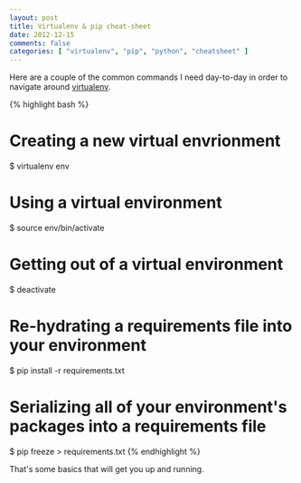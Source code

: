 ```yaml
---
layout: post
title: Virtualenv & pip cheat-sheet
date: 2012-12-15
comments: false
categories: [ "virtualenv", "pip", "python", "cheatsheet" ]
---
```


Here are a couple of the common commands I need day-to-day in order to navigate around [virtualenv](http://www.virtualenv.org/en/latest/).


{% highlight bash %}
# Creating a new virtual envrionment
$ virtualenv env

# Using a virtual environment
$ source env/bin/activate

# Getting out of a virtual environment
$ deactivate

# Re-hydrating a requirements file into your environment
$ pip install -r requirements.txt

# Serializing all of your environment's packages into a requirements file
$ pip freeze > requirements.txt
{% endhighlight %}

That's some basics that will get you up and running.